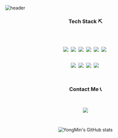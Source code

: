 ![header](https://capsule-render.vercel.app/api?type=waving&color=f7d702&height=150&section=header&text=Yongmin&nbsp;Lee&fontSize=50&fontColor=000)
<h3 align="center">Tech Stack ⛏️</h3><br>
<p align="center"><br>
  <img src="https://img.shields.io/badge/ReactJS-61DAFB?style=flat-square&logo=React&logoColor=white"/></a>&nbsp
  <img src="https://img.shields.io/badge/JavaScript-F7DF1E?style=flat-square&logo=javaScript&logoColor=white"/></a>&nbsp
  <img src="https://img.shields.io/badge/TypeScript-3492EB?style=flat-square&logo=typeScript&logoColor=white"/></a>&nbsp
  <img src="https://img.shields.io/badge/jQuery-0769AD?style=flat-square&logo=jQuery&logoColor=white"/></a>&nbsp
  <img src="https://img.shields.io/badge/Html5-E34F26?style=flat-square&logo=HTML5&logoColor=white"/></a>&nbsp
  <img src="https://img.shields.io/badge/CSS-1572B6?style=flat-square&logo=css3&logoColor=white"/></a>&nbsp
</p>
<p align="center"><br>
  <img src="https://img.shields.io/badge/NodeJS-339933?style=flat-square&logo=node.js&logoColor=white"/></a>&nbsp
  <img src="https://img.shields.io/badge/Express-000000?style=flat-square&logo=Express&logoColor=white"/></a>&nbsp
  <img src="https://img.shields.io/badge/Spring-6DB33F?style=flat-square&logo=Spring&logoColor=white"/></a>&nbsp
  <img src="https://img.shields.io/badge/Java-007396?style=flat-square&logo=Java&logoColor=white"/></a>&nbsp
</p>
<br>
<h3 align="center">Contact Me 📞</h3>
<br>
<p align="center">
  <a href="mailto:ymlee.dev@gmail.com"><img src="https://img.shields.io/badge/Gmail-d14836?style=flat-square&logo=Gmail&logoColor=white&link=ymlee.dev@gmail.com"/></a>
</p>
<br>

<div align="center">

![YongMin's GitHub stats](https://github-readme-stats-git-masterrstaa-rickstaa.vercel.app/api?username=slowteady&show_icons=true&theme=tokyonight)

</div>

